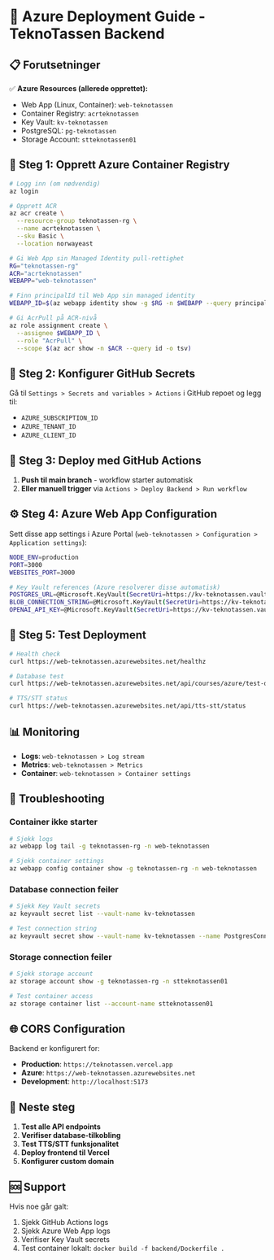 # 🚀 Azure Deployment Guide - TeknoTassen Backend

## 📋 Forutsetninger

✅ **Azure Resources (allerede opprettet):**
- Web App (Linux, Container): `web-teknotassen`
- Container Registry: `acrteknotassen`
- Key Vault: `kv-teknotassen`
- PostgreSQL: `pg-teknotassen`
- Storage Account: `stteknotassen01`

## 🐳 Steg 1: Opprett Azure Container Registry

```bash
# Logg inn (om nødvendig)
az login

# Opprett ACR
az acr create \
  --resource-group teknotassen-rg \
  --name acrteknotassen \
  --sku Basic \
  --location norwayeast

# Gi Web App sin Managed Identity pull-rettighet
RG="teknotassen-rg"
ACR="acrteknotassen"
WEBAPP="web-teknotassen"

# Finn principalId til Web App sin managed identity
WEBAPP_ID=$(az webapp identity show -g $RG -n $WEBAPP --query principalId -o tsv)

# Gi AcrPull på ACR-nivå
az role assignment create \
  --assignee $WEBAPP_ID \
  --role "AcrPull" \
  --scope $(az acr show -n $ACR --query id -o tsv)
```

## 🔑 Steg 2: Konfigurer GitHub Secrets

Gå til `Settings > Secrets and variables > Actions` i GitHub repoet og legg til:

- `AZURE_SUBSCRIPTION_ID`
- `AZURE_TENANT_ID` 
- `AZURE_CLIENT_ID`

## 🚀 Steg 3: Deploy med GitHub Actions

1. **Push til main branch** - workflow starter automatisk
2. **Eller manuell trigger** via `Actions > Deploy Backend > Run workflow`

## ⚙️ Steg 4: Azure Web App Configuration

Sett disse app settings i Azure Portal (`web-teknotassen > Configuration > Application settings`):

```bash
NODE_ENV=production
PORT=3000
WEBSITES_PORT=3000

# Key Vault references (Azure resolverer disse automatisk)
POSTGRES_URL=@Microsoft.KeyVault(SecretUri=https://kv-teknotassen.vault.azure.net/secrets/PostgresConnectionString/<VERSION>)
BLOB_CONNECTION_STRING=@Microsoft.KeyVault(SecretUri=https://kv-teknotassen.vault.azure.net/secrets/StorageConnectionString/<VERSION>)
OPENAI_API_KEY=@Microsoft.KeyVault(SecretUri=https://kv-teknotassen.vault.azure.net/secrets/OpenAIKey/<VERSION>)
```

## 🧪 Steg 5: Test Deployment

```bash
# Health check
curl https://web-teknotassen.azurewebsites.net/healthz

# Database test
curl https://web-teknotassen.azurewebsites.net/api/courses/azure/test-db

# TTS/STT status
curl https://web-teknotassen.azurewebsites.net/api/tts-stt/status
```

## 📊 Monitoring

- **Logs**: `web-teknotassen > Log stream`
- **Metrics**: `web-teknotassen > Metrics`
- **Container**: `web-teknotassen > Container settings`

## 🔧 Troubleshooting

### Container ikke starter
```bash
# Sjekk logs
az webapp log tail -g teknotassen-rg -n web-teknotassen

# Sjekk container settings
az webapp config container show -g teknotassen-rg -n web-teknotassen
```

### Database connection feiler
```bash
# Sjekk Key Vault secrets
az keyvault secret list --vault-name kv-teknotassen

# Test connection string
az keyvault secret show --vault-name kv-teknotassen --name PostgresConnectionString
```

### Storage connection feiler
```bash
# Sjekk storage account
az storage account show -g teknotassen-rg -n stteknotassen01

# Test container access
az storage container list --account-name stteknotassen01
```

## 🌐 CORS Configuration

Backend er konfigurert for:
- **Production**: `https://teknotassen.vercel.app`
- **Azure**: `https://web-teknotassen.azurewebsites.net`
- **Development**: `http://localhost:5173`

## 📝 Neste steg

1. **Test alle API endpoints**
2. **Verifiser database-tilkobling**
3. **Test TTS/STT funksjonalitet**
4. **Deploy frontend til Vercel**
5. **Konfigurer custom domain**

## 🆘 Support

Hvis noe går galt:
1. Sjekk GitHub Actions logs
2. Sjekk Azure Web App logs
3. Verifiser Key Vault secrets
4. Test container lokalt: `docker build -f backend/Dockerfile .`
